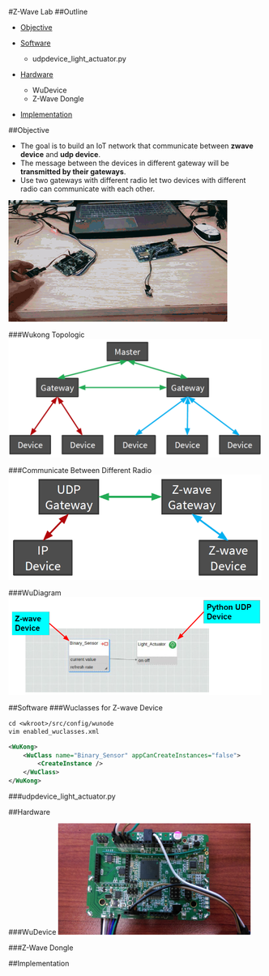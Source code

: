 #Z-Wave Lab
##Outline
* [Objective](#objective)

* [Software](#software)
  * udpdevice_light_actuator.py
* [Hardware](#hardware)
  * WuDevice
  * Z-Wave Dongle
* [Implementation](#implementation)

##Objective
 * The goal is to build an IoT network that communicate between <b>zwave device</b></font> and <b>udp device</b>.
 * The message between the devices in different gateway will be <b>transmitted by their gateways</b>.
 * Use two gateways with different radio let two devices with different radio can communicate with each other.

<img src="./img/Lab6.gif" ><br/>

###Wukong Topologic
<img src="./img/WuKong Topologic.png" width="500"><br/>

###Communicate Between Different Radio
<img src="./img/Communicate Between Different Radio.png" width="500"><br/>

###WuDiagram
<img src="./img/WuDiagram.png" width="500"><br/>

##Software
###Wuclasses for Z-wave Device
```
cd <wkroot>/src/config/wunode
vim enabled_wuclasses.xml
```
```xml
<WuKong>
	<WuClass name="Binary_Sensor" appCanCreateInstances="false">
		<CreateInstance />
	</WuClass>
</WuKong>
```
###udpdevice_light_actuator.py

##Hardware

###WuDevice
<img src="./img/WuDevice.jpg" width="380" height="220">

###Z-Wave Dongle

##Implementation

